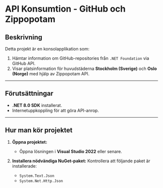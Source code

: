 # **API Konsumtion - GitHub och Zippopotam**

## **Beskrivning**
Detta projekt är en konsolapplikation som:
1. Hämtar information om GitHub-repositories från `.NET Foundation` via GitHub API.
2. Visar platsinformation för huvudstäderna **Stockholm (Sverige)** och **Oslo (Norge)** med hjälp av Zippopotam API.

---

## **Förutsättningar**
- **.NET 8.0 SDK** installerat.
- Internetuppkoppling för att göra API-anrop.

---

## **Hur man kör projektet**
1. **Öppna projektet:**
   - Öppna lösningen i **Visual Studio 2022** eller senare.

2. **Installera nödvändiga NuGet-paket:**
   Kontrollera att följande paket är installerade:
   - `System.Text.Json`
   - `System.Net.Http.Json`
